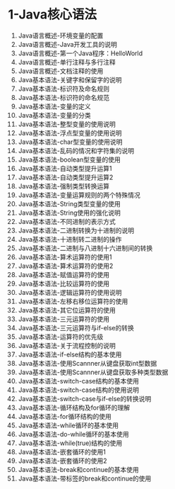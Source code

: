 # 1-Java核心语法

1. Java语言概述-环境变量的配置
2. Java语言概述-Java开发工具的说明
3. Java语言概述-第一个Java程序：HelloWorld
4. Java语言概述-单行注释与多行注释
5. Java语言概述-文档注释的使用
6. Java基本语法-关键字和保留字的说明
7. Java基本语法-标识符及命名规则
8. Java基本语法-标识符的命名规范
9. Java基本语法-变量的定义
10. Java基本语法-变量的分类
11. Java基本语法-整型变量的使用说明
12. Java基本语法-浮点型变量的使用说明
13. Java基本语法-char型变量的使用说明
14. Java基本语法-乱码的情况和字符集的说明
15. Java基本语法-boolean型变量的使用
16. Java基本语法-自动类型提升运算1
17. Java基本语法-自动类型提升运算2
18. Java基本语法-强制类型转换运算
19. Java基本语法-变量运算规则的两个特殊情况
20. Java基本语法-String类型变量的使用
21. Java基本语法-String使用的强化说明
22. Java基本语法-不同进制的表示方式
23. Java基本语法-二进制转换为十进制的说明
24. Java基本语法-十进制转二进制的操作
25. Java基本语法-二进制与八进制十六进制间的转换
26. Java基本语法-算术运算符的使用1
27. Java基本语法-算术运算符的使用2
28. Java基本语法-赋值运算符的使用
29. Java基本语法-比较运算符的使用
30. Java基本语法-逻辑运算符的使用说明
31. Java基本语法-左移右移位运算符的使用
32. Java基本语法-其它位运算符的使用
33. Java基本语法-三元运算符的使用
34. Java基本语法-三元运算符与if-else的转换
35. Java基本语法-运算符的优先级
36. Java基本语法-关于流程控制的说明
37. Java基本语法-if-else结构的基本使用
38. Java基本语法-使用Scannner从键盘获取int型数据
39. Java基本语法-使用Scannner从键盘获取多种类型数据
40. Java基本语法-switch-case结构的基本使用
41. Java基本语法-switch-case结构的使用说明
42. Java基本语法-switch-case与if-else的转换说明
43. Java基本语法-循环结构及for循环的理解
44. Java基本语法-for循环结构的使用
45. Java基本语法-while循环的基本使用
46. Java基本语法-do-while循环的基本使用
47. Java基本语法-while(true)结构的使用
48. Java基本语法-嵌套循环的使用1
49. Java基本语法-嵌套循环的使用2
50. Java基本语法-break和continue的基本使用
51. Java基本语法-带标签的break和continue的使用